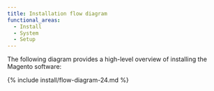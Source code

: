 ```yaml
---
title: Installation flow diagram
functional_areas:
  - Install
  - System
  - Setup
---
```


The following diagram provides a high-level overview of installing the Magento software:

{% include install/flow-diagram-24.md %}
